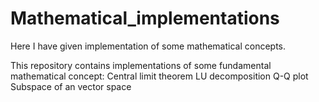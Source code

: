 # Mathematical_implementations
Here I have given implementation of some mathematical concepts.

This repository contains implementations of some fundamental mathematical concept:
Central limit theorem
LU decomposition
Q-Q plot
Subspace of an vector space
